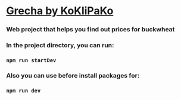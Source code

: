 # [Grecha by KoKliPaKo](https://grecha-int20h.herokuapp.com/)

### Web project that helps you find out prices for buckwheat

### In the project directory, you can run:

### `npm run startDev`

### Also you can use before install packages for:

### `npm run dev`
